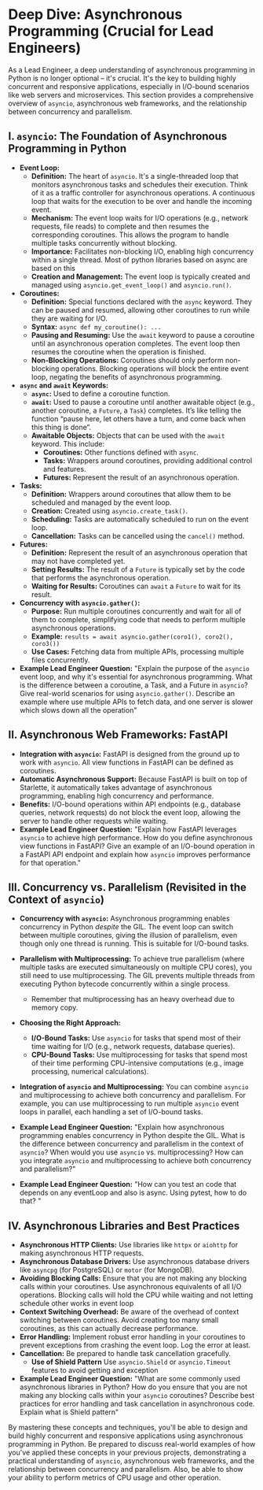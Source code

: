 # Deep Dive: Asynchronous Programming (Crucial for Lead Engineers)

As a Lead Engineer, a deep understanding of asynchronous programming in Python is no longer optional – it's crucial. It's the key to building highly concurrent and responsive applications, especially in I/O-bound scenarios like web servers and microservices. This section provides a comprehensive overview of `asyncio`, asynchronous web frameworks, and the relationship between concurrency and parallelism.

## I. `asyncio`: The Foundation of Asynchronous Programming in Python

*   **Event Loop:**
    *   **Definition:** The heart of `asyncio`. It's a single-threaded loop that monitors asynchronous tasks and schedules their execution. Think of it as a traffic controller for asynchronous operations. A continuous loop that waits for the execution to be over and handle the incoming event.
    *   **Mechanism:** The event loop waits for I/O operations (e.g., network requests, file reads) to complete and then resumes the corresponding coroutines. This allows the program to handle multiple tasks concurrently without blocking.
    *   **Importance:** Facilitates non-blocking I/O, enabling high concurrency within a single thread. Most of python libraries based on async are based on this
    *   **Creation and Management:** The event loop is typically created and managed using `asyncio.get_event_loop()` and `asyncio.run()`.
*   **Coroutines:**
    *   **Definition:** Special functions declared with the `async` keyword. They can be paused and resumed, allowing other coroutines to run while they are waiting for I/O.
    *   **Syntax:** `async def my_coroutine(): ...`
    *   **Pausing and Resuming:** Use the `await` keyword to pause a coroutine until an asynchronous operation completes. The event loop then resumes the coroutine when the operation is finished.
    *   **Non-Blocking Operations:** Coroutines should only perform non-blocking operations. Blocking operations will block the entire event loop, negating the benefits of asynchronous programming.
*   **`async` and `await` Keywords:**
    *   **`async`:** Used to define a coroutine function.
    *   **`await`:** Used to pause a coroutine until another awaitable object (e.g., another coroutine, a `Future`, a `Task`) completes. It’s like telling the function “pause here, let others have a turn, and come back when this thing is done”.
    *   **Awaitable Objects:** Objects that can be used with the `await` keyword. This include:
        *   **Coroutines:** Other functions defined with `async`.
        *   **Tasks:** Wrappers around coroutines, providing additional control and features.
        *   **Futures:** Represent the result of an asynchronous operation.
*   **Tasks:**
    *   **Definition:** Wrappers around coroutines that allow them to be scheduled and managed by the event loop.
    *   **Creation:** Created using `asyncio.create_task()`.
    *   **Scheduling:** Tasks are automatically scheduled to run on the event loop.
    *   **Cancellation:** Tasks can be cancelled using the `cancel()` method.
*   **Futures:**
    *   **Definition:** Represent the result of an asynchronous operation that may not have completed yet.
    *   **Setting Results:** The result of a `Future` is typically set by the code that performs the asynchronous operation.
    *   **Waiting for Results:** Coroutines can `await` a `Future` to wait for its result.
*   **Concurrency with `asyncio.gather()`:**
    *   **Purpose:** Run multiple coroutines concurrently and wait for all of them to complete, simplifying code that needs to perform multiple asynchronous operations.
    *   **Example:** `results = await asyncio.gather(coro1(), coro2(), coro3())`
    *   **Use Cases:** Fetching data from multiple APIs, processing multiple files concurrently.
*   **Example Lead Engineer Question:** "Explain the purpose of the `asyncio` event loop, and why it's essential for asynchronous programming. What is the difference between a coroutine, a Task, and a Future in `asyncio`? Give real-world scenarios for using `asyncio.gather()`. Describe an example where use multiple APIs to fetch data, and one server is slower which slows down all the operation"

## II. Asynchronous Web Frameworks: FastAPI

*   **Integration with `asyncio`:** FastAPI is designed from the ground up to work with `asyncio`. All view functions in FastAPI can be defined as coroutines.
*   **Automatic Asynchronous Support:** Because FastAPI is built on top of Starlette, it automatically takes advantage of asynchronous programming, enabling high concurrency and performance.
*   **Benefits:** I/O-bound operations within API endpoints (e.g., database queries, network requests) do not block the event loop, allowing the server to handle other requests while waiting.
*   **Example Lead Engineer Question:** "Explain how FastAPI leverages `asyncio` to achieve high performance. How do you define asynchronous view functions in FastAPI? Give an example of an I/O-bound operation in a FastAPI API endpoint and explain how `asyncio` improves performance for that operation."

## III. Concurrency vs. Parallelism (Revisited in the Context of `asyncio`)

*   **Concurrency with `asyncio`:** Asynchronous programming enables concurrency in Python *despite* the GIL. The event loop can switch between multiple coroutines, giving the illusion of parallelism, even though only one thread is running. This is suitable for I/O-bound tasks.
*   **Parallelism with Multiprocessing:** To achieve true parallelism (where multiple tasks are executed simultaneously on multiple CPU cores), you still need to use multiprocessing. The GIL prevents multiple threads from executing Python bytecode concurrently within a single process.
    *   Remember that multiprocessing has an heavy overhead due to memory copy.
*   **Choosing the Right Approach:**
    *   **I/O-Bound Tasks:** Use `asyncio` for tasks that spend most of their time waiting for I/O (e.g., network requests, database queries).
    *   **CPU-Bound Tasks:** Use multiprocessing for tasks that spend most of their time performing CPU-intensive computations (e.g., image processing, numerical calculations).

*   **Integration of `asyncio` and Multiprocessing:** You can combine `asyncio` and multiprocessing to achieve both concurrency and parallelism. For example, you can use multiprocessing to run multiple `asyncio` event loops in parallel, each handling a set of I/O-bound tasks.
*   **Example Lead Engineer Question:** "Explain how asynchronous programming enables concurrency in Python despite the GIL. What is the difference between concurrency and parallelism in the context of `asyncio`? When would you use `asyncio` vs. multiprocessing? How can you integrate `asyncio` and multiprocessing to achieve both concurrency and parallelism?"
*   **Example Lead Engineer Question:** "How can you test an code that depends on any eventLoop and also is async. Using pytest, how to do that? "

## IV. Asynchronous Libraries and Best Practices

*   **Asynchronous HTTP Clients:** Use libraries like `httpx` or `aiohttp` for making asynchronous HTTP requests.
*   **Asynchronous Database Drivers:** Use asynchronous database drivers like `asyncpg` (for PostgreSQL) or `motor` (for MongoDB).
*   **Avoiding Blocking Calls:** Ensure that you are not making any blocking calls within your coroutines. Use asynchronous equivalents of all I/O operations. Blocking calls will hold the CPU while waiting and not letting schedule other works in event loop
*   **Context Switching Overhead:** Be aware of the overhead of context switching between coroutines. Avoid creating too many small coroutines, as this can actually decrease performance.
*   **Error Handling:** Implement robust error handling in your coroutines to prevent exceptions from crashing the event loop. Log the error at least.
*   **Cancellation:** Be prepared to handle task cancellation gracefully.
    * **Use of Shield Pattern** Use `asyncio.Shield` or `asyncio.Timeout` features to avoid getting and exception
*   **Example Lead Engineer Question:** "What are some commonly used asynchronous libraries in Python? How do you ensure that you are not making any blocking calls within your `asyncio` coroutines? Describe best practices for error handling and task cancellation in asynchronous code. Explain what is Shield pattern"

By mastering these concepts and techniques, you'll be able to design and build highly concurrent and responsive applications using asynchronous programming in Python. Be prepared to discuss real-world examples of how you've applied these concepts in your previous projects, demonstrating a practical understanding of `asyncio`, asynchronous web frameworks, and the relationship between concurrency and parallelism. Also, be able to show your ability to perform metrics of CPU usage and other operation.
